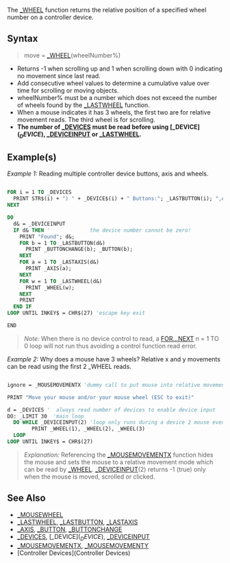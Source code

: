 The [_WHEEL](_WHEEL) function returns the relative position of a specified wheel number on a controller device.


## Syntax

>  move = [_WHEEL](_WHEEL)(wheelNumber%)


* Returns -1 when scrolling up and 1 when scrolling down with 0 indicating no movement since last read.
* Add consecutive wheel values to determine a cumulative value over time for scrolling or moving objects.
* wheelNumber% must be a number which does not exceed the number of wheels found by the [_LASTWHEEL](_LASTWHEEL) function.
* When a mouse indicates it has 3 wheels, the first two are for relative movement reads. The third wheel is for scrolling.
* **The number of [_DEVICES](_DEVICES) must be read before using [_DEVICE$](_DEVICE$), [_DEVICEINPUT](_DEVICEINPUT) or [_LASTWHEEL](_LASTWHEEL).**


## Example(s)

*Example 1:* Reading multiple controller device buttons, axis and wheels.

```vb

FOR i = 1 TO _DEVICES
  PRINT STR$(i) + ") " + _DEVICE$(i) + " Buttons:"; _LASTBUTTON(i); ",Axis:"; _LASTAXIS(i); ",Wheel:"; _LASTWHEEL(i)
NEXT

DO
  d& = _DEVICEINPUT
  IF d& THEN '             the device number cannot be zero!
    PRINT "Found"; d&;
    FOR b = 1 TO _LASTBUTTON(d&)
      PRINT _BUTTONCHANGE(b); _BUTTON(b);
    NEXT
    FOR a = 1 TO _LASTAXIS(d&)
      PRINT _AXIS(a);
    NEXT
    FOR w = 1 TO _LASTWHEEL(d&)
      PRINT _WHEEL(w);
    NEXT
    PRINT
  END IF
LOOP UNTIL INKEY$ = CHR$(27) 'escape key exit

END 

```
>  *Note:* When there is no device control to read, a [FOR...NEXT](FOR...NEXT) n = 1 TO 0 loop will not run thus avoiding a control function read error.


*Example 2:* Why does a mouse have 3 wheels? Relative x and y movements can be read using the first 2 _WHEEL reads.

```vb

ignore = _MOUSEMOVEMENTX 'dummy call to put mouse into relative movement mode

PRINT "Move your mouse and/or your mouse wheel (ESC to exit)"

d = _DEVICES '  always read number of devices to enable device input
DO: _LIMIT 30  'main loop
  DO WHILE _DEVICEINPUT(2) 'loop only runs during a device 2 mouse event
        PRINT _WHEEL(1), _WHEEL(2), _WHEEL(3)
  LOOP 
LOOP UNTIL INKEY$ = CHR$(27) 

```
>  *Explanation:* Referencing the [_MOUSEMOVEMENTX](_MOUSEMOVEMENTX) function hides the mouse and sets the mouse to a relative movement mode which can be read by [_WHEEL](_WHEEL). [_DEVICEINPUT](_DEVICEINPUT)(2) returns -1 (true) only when the mouse is moved, scrolled or clicked.


## See Also

* [_MOUSEWHEEL](_MOUSEWHEEL)
* [_LASTWHEEL](_LASTWHEEL), [_LASTBUTTON](_LASTBUTTON), [_LASTAXIS](_LASTAXIS)
* [_AXIS](_AXIS), [_BUTTON](_BUTTON), [_BUTTONCHANGE](_BUTTONCHANGE)
* [_DEVICES](_DEVICES), [_DEVICE$](_DEVICE$), [_DEVICEINPUT](_DEVICEINPUT)
* [_MOUSEMOVEMENTX](_MOUSEMOVEMENTX), [_MOUSEMOVEMENTY](_MOUSEMOVEMENTY)
* [Controller Devices](Controller Devices)




